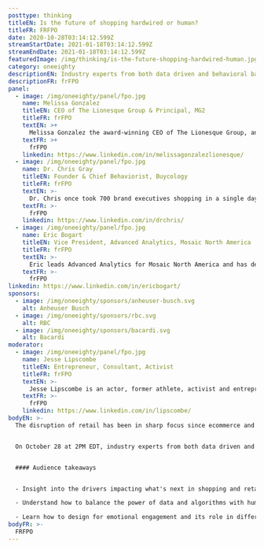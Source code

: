 ```yaml
---
posttype: thinking
titleEN: Is the future of shopping hardwired or human?
titleFR: FRFPO
date: 2020-10-28T03:14:12.599Z
streamStartDate: 2021-01-18T03:14:12.599Z
streamEndDate: 2021-01-18T03:14:12.599Z
featuredImage: /img/thinking/is-the-future-shopping-hardwired-human.jpg
category: oneeighty
descriptionEN: Industry experts from both data driven and behavioral backgrounds challenge each other and share their insights on what the future of shopping has in store.
descriptionFR: frFPO
panel:
  - image: /img/oneeighty/panel/fpo.jpg
    name: Melissa Gonzalez
    titleEN: CEO of The Lionesque Group & Principal, MG2
    titleFR: frFPO
    textEN: >+
      Melissa Gonzalez the award-winning CEO of The Lionesque Group, an MG2 company, pioneers the boundaries of experiential retail to help brands such as Purple, Nordstrom, and Burrow foster consumer engagement and evolve their offering. An innovator at heart, Melissa is consistently recognized as one of the leading ‘Women in Design’ and ‘Top 10 Retail Design Influencers of the Year.’
    textFR: >+
      frFPO
    linkedin: https://www.linkedin.com/in/melissagonzalezlionesque/
  - image: /img/oneeighty/panel/fpo.jpg
    name: Dr. Chris Gray
    titleEN: Founder & Chief Behaviorist, Buycology
    titleFR: frFPO
    textEN: >-
      Dr. Chris once took 700 brand executives shopping in a single day to demonstrate the power of empathy and observation. He has been a leading expert in the psychology of shopping for more than two decades, interviewing and observing thousands of consumers to discover the underlying motivations of purchase behavior. His expertise and insights have helped many of the world’s most admired brands create retail innovation and game-changing customer experiences.
    textFR: >-
      frFPO
    linkedin: https://www.linkedin.com/in/drchris/
  - image: /img/oneeighty/panel/fpo.jpg
    name: Eric Bogart
    titleEN: Vice President, Advanced Analytics, Mosaic North America
    titleFR: frFPO
    textEN: >-
      Eric leads Advanced Analytics for Mosaic North America and has deep experience in retail and shopper analytics. He and his team are responsible for researching and building analytic solutions that power Mosaic. Previously, Eric worked with Procter & Gamble for over 10 years in both US and Europe and consulted on Analytics Strategy with Deloitte. His favorite algorithm is the Random Forest.
    textFR: >-
      frFPO
linkedin: https://www.linkedin.com/in/ericbogart/
sponsors:
  - image: /img/oneeighty/sponsors/anheuser-busch.svg
    alt: Anheuser Busch
  - image: /img/oneeighty/sponsors/rbc.svg
    alt: RBC
  - image: /img/oneeighty/sponsors/bacardi.svg
    alt: Bacardi    
moderator:
  - image: /img/oneeighty/panel/fpo.jpg
    name: Jesse Lipscombe
    titleEN: Entrepreneur, Consultant, Activist
    titleFR: frFPO
    textEN: >-
      Jesse Lipscombe is an actor, former athlete, activist and entrepreneur. With global perspective, Jesse invests in various businesses and is also an experienced consultant. Jesse launched the #MakeItAwkward campaign to combat racism, misogyny, homophobia and hatred. Jesse was awarded the Obsidian Award for Top Business Leader and was named the Community Man of the Year by Diversity Magazine.
    textFR: >-
      frFPO
    linkedin: https://www.linkedin.com/in/lipscombe/
bodyEN: >-
  The disruption of retail has been in sharp focus since ecommerce and direct to consumer brands first appeared. Now, with the rise of AI, machine learning, and the behavior changes resulting from the global pandemic, the future of shopping is yet to be defined. Will big data and frictionless UX lead how brands act and sell, or will there be a return to the human and emotional experience of shopping?


  On October 28 at 2PM EDT, industry experts from both data driven and behavioral backgrounds challenged each other and shared their insights on what the future of shopping has in store.


  #### Audience takeaways


  - Insight into the drivers impacting what's next in shopping and retail  

  - Understand how to balance the power of data and algorithms with human behavior and experiences  

  - Learn how to design for emotional engagement and its role in different channels.
bodyFR: >-
  FRFPO
---
```

